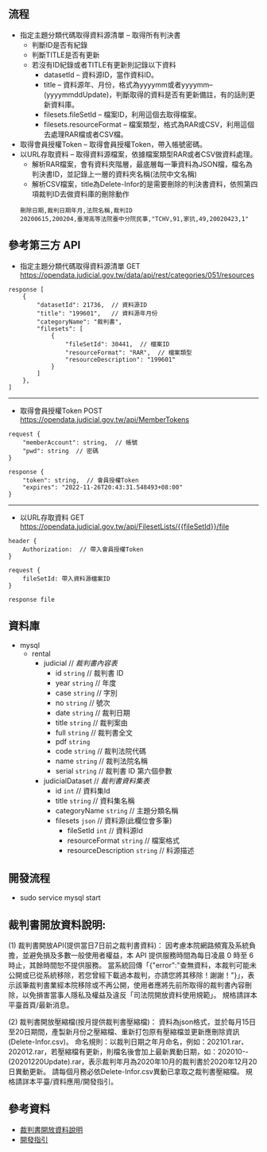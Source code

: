 ## 流程
- 指定主題分類代碼取得資料源清單 – 取得所有判決書
  - 判斷ID是否有紀錄
  - 判斷TITLE是否有更新
  - 若沒有ID紀錄或者TITLE有更新則記錄以下資料
    - datasetId – 資料源ID，當作資料ID。
    - title – 資料源年、月份，格式為yyyymm或者yyyymm–(yyyymmddUpdate)，判斷取得的資料是否有更新備註，有的話則更新資料庫。
    - filesets.fileSetId – 檔案ID，利用這個去取得檔案。
    - filesets.resourceFormat – 檔案類型，格式為RAR或CSV，利用這個去處理RAR檔或者CSV檔。
- 取得會員授權Token – 取得會員授權Token，帶入帳號密碼。
- 以URL存取資料 – 取得資料源檔案，依據檔案類型RAR或者CSV做資料處理。
  - 解析RAR檔案，會有資料夾階層，最底層每一筆資料為JSON檔，檔名為判決書ID，並記錄上一層的資料夾名稱(法院中文名稱)
  - 解析CSV檔案，title為Delete-Infor的是需要刪除的判決書資料，依照第四項裁判ID去做資料庫的刪除動作
  ```
  刪除日期,裁判日期年月,法院名稱,裁判ID
  20200615,200204,臺灣高等法院臺中分院民事,"TCHV,91,家抗,49,20020423,1"
  ```
  
## 參考第三方 API
- 指定主題分類代碼取得資料源清單 GET https://opendata.judicial.gov.tw/data/api/rest/categories/051/resources
```
response [
    {
        "datasetId": 21736,  // 資料源ID
        "title": "199601",   // 資料源年月份
        "categoryName": "裁判書",
        "filesets": [
            {
                "fileSetId": 30441,  // 檔案ID
                "resourceFormat": "RAR",  // 檔案類型
                "resourceDescription": "199601"
            }
        ]
    },
]
```

---

- 取得會員授權Token POST https://opendata.judicial.gov.tw/api/MemberTokens
```
request {
    "memberAccount": string,  // 帳號
    "pwd": string  // 密碼
}

response {
    "token": string,  // 會員授權Token
    "expires": "2022-11-26T20:43:31.548493+08:00"
}
```

---

- 以URL存取資料 GET https://opendata.judicial.gov.tw/api/FilesetLists/{{fileSetId}}/file
```
header {
    Authorization:  // 帶入會員授權Token
}

request {
    fileSetId: 帶入資料源檔案ID
}

response file
```

## 資料庫
- mysql
  - rental
    - judicial                              // *裁判書內容表*
      - id `string`                         // 裁判書 ID
      - year `string`                       // 年度
      - case `string`                       // 字別
      - no `string`                         // 號次
      - date `string`                       // 裁判日期
      - title `string`                      // 裁判案由
      - full `string`                       // 裁判書全文
      - pdf `string`
      - code `string`                       // 裁判法院代碼
      - name `string`                       // 裁判法院名稱
      - serial `string`                     // 裁判書 ID 第六個參數
    - judicialDataset                       // *裁判書資料集表*
      - id `int`                            // 資料集Id
      - title `string`                      // 資料集名稱
      - categoryName `string`               // 主題分類名稱
      - filesets `json`                     // 資料源(此欄位會多筆)
        - fileSetId `int`                   // 資料源Id
        - resourceFormat `string`           // 檔案格式
        - resourceDescription `string`      // 料源描述

## 開發流程
- sudo service mysql start

## 裁判書開放資料說明:

 (1) 裁判書開放API(提供當日7日前之裁判書資料)：
因考慮本院網路頻寬及系統負擔，並避免損及多數一般使用者權益，本 API 提供服務時間為每日凌晨 0 時至 6 時止，其餘時間恕不提供服務。
當系統回傳「{"error":"查無資料，本裁判可能未公開或已從系統移除，若您曾經下載過本裁判，亦請您將其移除！謝謝！"}」，表示該筆裁判書業經本院移除或不再公開，使用者應將先前所取得的裁判書內容刪除，以免損害當事人隱私及權益及違反「司法院開放資料使用規範」。
規格請詳本平臺首頁/最新消息。

 (2) 裁判書開放壓縮檔(按月提供裁判書壓縮檔)：
資料為json格式，並於每月15日至20日期間，產製新月份之壓縮檔、重新打包原有壓縮檔並更新應刪除資訊(Delete-Infor.csv)。
命名規則：以裁判日期之年月命名，例如：202101.rar、202012.rar，若壓縮檔有更新，則檔名後會加上最新異動日期，如：202010--(20201220Update).rar，表示裁判年月為2020年10月的裁判書於2020年12月20日異動更新。
請每個月務必依Delete-Infor.csv異動已拿取之裁判書壓縮檔。
規格請詳本平臺/資料應用/開發指引。

## 參考資料
- [裁判書開放資料說明](https://opendata.judicial.gov.tw/QA)
- [開發指引](https://opendata.judicial.gov.tw/DevelopmentGuide)